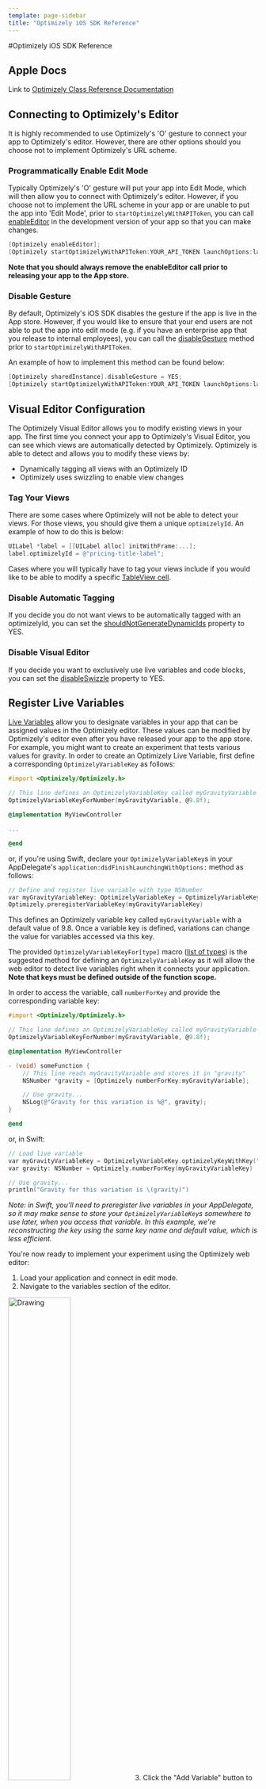 ```yaml
---
template: page-sidebar
title: "Optimizely iOS SDK Reference"
---
```

#Optimizely iOS SDK Reference
## <a name="Key Documentation"></a> Apple Docs
Link to [Optimizely Class Reference Documentation](/ios/help/html/index.html)

## Connecting to Optimizely's Editor

It is highly recommended to use Optimizely's 'O' gesture to connect your app to Optimizely's editor.  However, there are other options should you choose not to implement Optimizely's URL scheme.

### Programmatically Enable Edit Mode

Typically Optimizely's 'O' gesture will put your app into Edit Mode, which will then allow you to connect with Optimizely's editor.  However, if you choose not to implement the URL scheme in your app or are unable to put the app into 'Edit Mode', prior to `startOptimizelyWithAPIToken`, you can call [enableEditor](http://developers.optimizely.com/ios/help/html/Classes/Optimizely.html#//api/name/enableEditor) in the development version of your app so that you can make changes.

```objective-c
[Optimizely enableEditor];
[Optimizely startOptimizelyWithAPIToken:YOUR_API_TOKEN launchOptions:launchOptions];
```

 **Note that you should always remove the enableEditor call prior to releasing your app to the App store.**
 
### Disable Gesture

By default, Optimizely's iOS SDK disables the gesture if the app is live in the App store.  However, if you would like to ensure that your end users are not able to put the app into edit mode (e.g. if you have an enterprise app that you release to internal employees), you can call the [disableGesture](http://developers.optimizely.com/ios/help/html/Classes/Optimizely.html#//api/name/disableGesture) method prior to `startOptimizelyWithAPIToken`.

An example of how to implement this method can be found below:

```objective-c
[Optimizely sharedInstance].disableGesture = YES;
[Optimizely startOptimizelyWithAPIToken:YOUR_API_TOKEN launchOptions:launchOptions];
```

## <a name="tag your views"></a> Visual Editor Configuration

The Optimizely Visual Editor allows you to modify existing views in your app. The first time you connect your app to Optimizely's Visual Editor, you can see which views are automatically detected by Optimizely.  Optimizely is able to detect and allows you to modify these views by:

- Dynamically tagging all views with an Optimizely ID
- Optimizely uses swizzling to enable view changes

### Tag Your Views

There are some cases where Optimizely will not be able to detect your views.  For those views, you should give them a unique `optimizelyId`.  An example of how to do this is below:

```objective-c
UILabel *label = [[UILabel alloc] initWithFrame:...];
label.optimizelyId = @"pricing-title-label";
```

Cases where you will typically have to tag your views include if you would like to be able to modify a specific [TableView cell](#tableview).

### Disable Automatic Tagging

If you decide you do not want views to be automatically tagged with an optimizelyId, you can set the [shouldNotGenerateDynamicIds](http://developers.optimizely.com/ios/help/html/Classes/Optimizely.html#//api/name/shouldNotGenerateDynamicIds) property to YES.

### Disable Visual Editor

If you decide you want to exclusively use live variables and code blocks, you can set the  [disableSwizzle](http://developers.optimizely.com/ios/help/html/Classes/Optimizely.html#//api/name/shouldNotGenerateDynamicIds) property to YES.

## <a name="variables"></a> Register Live Variables

[Live Variables](help/html/Classes/Optimizely.html#task_Live%20Variables) allow you to designate variables in your app that can be assigned values in the Optimizely editor.  These values can be modified by Optimizely's editor even after you have released your app to the app store.  For example, you might want to create an experiment that tests various values for gravity.  In order to create an Optimizely Live Variable, first define a corresponding `OptimizelyVariableKey` as follows:

```objective-c
#import <Optimizely/Optimizely.h>

// This line defines an OptimizelyVariableKey called myGravityVariable with a default value of 9.8
OptimizelyVariableKeyForNumber(myGravityVariable, @9.8f);

@implementation MyViewController

...

@end
```

or, if you're using Swift, declare your `OptimizelyVariableKey`s in your AppDelegate's `application:didFinishLaunchingWithOptions:` method as follows:

```objective-c
// Define and register live variable with type NSNumber
var myGravityVariableKey: OptimizelyVariableKey = OptimizelyVariableKey.optimizelyKeyWithKey("myGravityVariable", defaultNSNumber: 9.8)
Optimizely.preregisterVariableKey(myGravityVariableKey)
```

This defines an Optimizely variable key called `myGravityVariable` with a default value of 9.8.  Once a variable key is defined, variations can change the value for variables accessed via this key.

The provided `OptimizelyVariableKeyFor[type]` macro ([list of types](help/html/Classes/Optimizely.html#task_Live%20Variables)) is the suggested method for defining an `OptimizelyVariableKey` as it will allow the web editor to detect live variables right when it connects your application. **Note that keys must be defined outside of the function scope.**

In order to access the variable, call `numberForKey` and provide the corresponding variable key:

```objective-c
#import <Optimizely/Optimizely.h>

// This line defines an OptimizelyVariableKey called myGravityVariable
OptimizelyVariableKeyForNumber(myGravityVariable, @9.8f);

@implementation MyViewController

- (void) someFunction {
	// This line reads myGravityVariable and stores it in "gravity"
	NSNumber *gravity = [Optimizely numberForKey:myGravityVariable];

	// Use gravity...
	NSLog(@"Gravity for this variation is %@", gravity);
}

@end
```

or, in Swift:

```objective-c
// Load live variable
var myGravityVariableKey = OptimizelyVariableKey.optimizelyKeyWithKey("myGravityVariable", defaultNSNumber: 9.8)
var gravity: NSNumber = Optimizely.numberForKey(myGravityVariableKey)

// Use gravity...
println("Gravity for this variation is \(gravity)")
```

*Note: in Swift, you'll need to preregister live variables in your AppDelegate, so it may make sense to store your `OptimizelyVariableKey`s somewhere to use later, when you access that variable. In this example, we're reconstructing the key using the same key name and default value, which is less efficient.*

You're now ready to implement your experiment using the Optimizely web editor:

1. Load your application and connect in edit mode.
2. Navigate to the variables section of the editor.
<img src="/assets/img/ios/editor-variables-add-button.png" alt="Drawing" style="width: 50%; align:center"/>
3. Click the "Add Variable" button to open a dialog where you can select variables to add to your experiment.
4. Once you have added a variable to the experiment, you can select a value for each variation in the variables section of the editor.
5. While in edit mode, changes to the variable will be applied on subsequent reads, thereby allowing you to quickly test your variable logic.  However, we recommend that you verify your variable tests in [preview mode](https://help.optimizely.com/hc/en-us/articles/202296994#preview) prior to going live with the experiment.

For more details, please see the [Live Variables API Reference](help/html/Classes/Optimizely.html#task_Live%20Variables)

### Register Variable Callback

By default, in Edit Mode, Optimizely's editor will apply variable value changes once the screen the variable is defined on is reloaded.  However, there may be times where you want the changed value of the variable to be reflected in your app without the screen being refreshed while you're making experiment changes.  To do so, you can use the [registerCallbackForVariableWithKey](http://developers.optimizely.com/ios/help/html/Classes/Optimizely.html#//api/name/registerCallbackForVariableWithKey:callback:) method.

An example implementation of this can be found below:

```objective-c
[Optimizely registerCallbackForVariableWithKey:EXAMPLEVARIABLE callback:^(NSString *key, id value){
        NSLog(@"The value of Optimizely's Live Variable: %@ is now %@\n", key, value);
        [self.tableView reloadData];
    }];
```

## <a name="codeblocks"></a> Code Blocks

Code Blocks allow developers to create variations that execute different code paths.  For example, one use case might be to test various checkout flows.   In order to create a Code Block, first define a corresponding `OptimizelyCodeBlocksKey` as follows:

```objective-c
#import <Optimizely/Optimizely.h>

// This line defines an OptimizelyCodeBlocksKey called myCheckoutTest
// Arguments after the first are descriptive names for the blocks
OptimizelyCodeBlocksKeyWithBlockNames(myCheckoutBlocksKey,
                                    @"shortCheckout",
                                    @"longCheckout");

@implementation MyViewController

...

@end
```

or, in Swift:

```swift
var myCheckoutBlocksKey = OptimizelyCodeBlocksKey("myCheckoutBlocksKey", blockNames: ["shortCheckout", "longCheckout"])
Optimizely.preregisterBlockKey(myCheckoutBlocksKey)
```

*Note: again, in Swift you'll need to preregister code blocks in your AppDelegate, so it may make sense to store your `OptimizelyBlockKey`s somewhere so you can access them later if you don't plan to use them in that scope.*

This defines an `OptimizelyCodeBlocksKey` called myCheckoutTest associated with block names "shortCheckout" and "longCheckout." A Code Block can contain up to 4 named blocks.  Once a Code Block key is defined, variations can change the block that is executed for a particular variation.

The provided `OptimizelyCodeBlocksKeyWithBlockNames` macro is the suggested method for defining an OptimizelyCodeBlocksKey as it will allow the web editor to detect Code Blocks right when it connects to your application. Note that keys must be defined outside of the function scope.

Next, implement the Code Block as follows:


```objective-c
#import <Optimizely/Optimizely.h>

// This line defines an OptimizelyCodeBlocksKey called myCheckoutBlocksKey
OptimizelyCodeBlocksKeyWithBlockNames(myCheckoutBlocksKey,
                                    @"shortCheckout",
                                    @"longCheckout");

@implementation MyViewController

- (void) someFunction {

    // This line defines Code Blocks "shortCheckout", "longCheckout", and a
    // default block that is executed in the case that the experiment is
    // not activated.
    [Optimizely codeBlocksWithKey:myCheckoutBlocksKey
                       blockOne:^{
        // This block is executed when myCheckoutTest -> shortCheckout
        [self performSegueWithIdentifier:@"shortCheckoutFlow" sender:self];
    }
                       blockTwo:^{
        // This block is executed when myCheckoutTest -> longCheckout
        [self performSegueWithIdentifier:@"longCheckoutFlow" sender:self];
    }
                   defaultBlock:^{
        // This block is executed by default
        [self performSegueWithIdentifier:@"checkoutFlow" sender:self];
    }];
}

@end
```

or, in Swift:

```swift
Optimizely.codeBlocksWithKey(myCheckoutBlocksKey,
    blockOne: { self.performSegueWithIdentifier("shortCheckoutFlow" sender:self) },
    blockTwo: { self.performSegueWithIdentifier("longCheckoutFlow" sender:self) },
    defaultBlock: { self.performSegueWithIdentifier("checkoutFlow" sender:self) }
)
```

You're now ready to implement your experiment using the Optimizely web editor:

1. Load your application and connect in edit mode.
2. Navigate to the Code Blocks section of the editor.
<img src="/assets/img/ios/editor-codeblocks.png" alt="Drawing" style="width: 100%;"/>
3. The editor will display your Code Blocks.  Use the drop down to select the desired Code Block for this variation.
4. While in edit mode, changes to the active block will be applied on subsequent executions, thereby allowing you to quickly test your Code Block's logic.  However, we recommend that you verify your Code Blocks in [preview mode](https://help.optimizely.com/hc/en-us/articles/202296994#preview) prior to going live with the experiment.

For more details, please see the [Code Blocks API Reference](help/html/Classes/Optimizely.html#//api/name/codeBlocksWithKey:blockOne:defaultBlock:)

### Phased Rollouts

A common use case for code blocks are phased rollouts.  Phased rollouts allow you to release a feature to a subset of users, which will help you mitigate the risk of crashes and help you understand how users will react to your new feature prior to rolling out a new feature to all users.  To learn more about to implement a phased rollout using Optimizely, you can refer to the article in Optiverse [here](https://help.optimizely.com/hc/en-us/articles/206101447-Phased-rollouts-for-your-iOS-or-Android-App).

## <a name="targeting"></a> Custom Targeting

### Universal User ID (Beta) <a name="uuid"></a>

Set a unique (logged-in) identifier to be used by Optimizely for bucketing and tracking. Once set, Optimizely will bucket visitors in all new and future experiments so that visitors will see the same variation across devices (e.g. iPad app to iPhone app). Note that bucketing only happens upon app foregrounding or cold start. We will store this identifier in `NSUserDefaults` and continue to use it until a new one is set.

Optimizely will also track unique visitors in experiment results using this ID; we will count an [anonymous ID](https://developer.apple.com/library/ios/documentation/UIKit/Reference/UIDevice_Class/index.html#//apple_ref/occ/instp/UIDevice/identifierForVendor) and a Universal ID as two distinct visitors, and prefer the Universal ID when counting experiment traffic and goals. *Make sure to target your experiments to "Has Universal User ID" to ensure consistent counting and bucketing across devices.*

```objective-c
[Optimizely sharedInstance].userId = @"userid";
```

*This is a beta feature, and is subject to change.* To learn more, visit our [Help Center](https://help.optimizely.com/hc/en-us/articles/203626830), or consult our [API reference](http://developers.optimizely.com/ios/help/html/Classes/Optimizely.html#//api/name/userId). For support, please visit [Optiverse](http://www.optiverse.com/) or contact your Customer Success Manager.

<div class="lego-attention lego-attention--warning push--bottom">Note: By using this API call, you agree not to pass personally identifiable (PII) information to Optimizely in accordance with our <a href="http://optimizely.com/terms">Terms of Service</a> or your Master Service Agreement. If your login identifier is personally identifiable (such as an email address) you must hash it first before sending to Optimizely.</div>

### Custom Tags <a name="customtags"></a>
Custom Tags allow you to target users based on variables and attributes. You will be able to run your experiment and target visitors based on those custom attributes, effectively **only** bucketing those who meet your targeting conditions.  To be able to use Custom Tags in Optimizely, there are some lines of code that need to be added to your app.

For example, to create the Custom Tag "returning_customer" with a value of "true":

 ```objective-c
[Optimizely setValue:@"true" forCustomTag:@"returning_customer"];
  ```

*`setValue` will only handle NSString objects.*

`setValue:forCustomTag:` should be called prior to `startOptimizely` and any time custom tag values are expected to change.  To do that you can make the `setValue:forCustomTag:` call in the following ways:

- Prior to `startOptimizely` so that Optimizely knows all of the targeting conditions prior to experiment activation
- `setValue:forCustomTag:` can also be called in conjunction with [refreshExperiments](http://developers.optimizely.com/ios/help/html/Classes/Optimizely.html#//api/name/refreshExperiments) while the app is still running.  For more details on how this works, you can refer to the section [below](#experimentreload).

From there, to create an experiment [targeting a Custom Tag](https://help.optimizely.com/hc/en-us/articles/202296994-Get-Started-on-Mobile-Optimization#targeting), open the Optimizely editor, click on "Options," followed by "Targeting" and selecting "Custom Tag" within the Optimizely editor.


### Experiment Reload <a name="experimentreload"></a>

[refreshExperiments](http://developers.optimizely.com/ios/help/html/Classes/Optimizely.html#//api/name/refreshExperiments) should be called any time custom tag values are expected to change.  [refreshExperiments](http://developers.optimizely.com/ios/help/html/Classes/Optimizely.html#//api/name/refreshExperiments) allows Optimizely to take into account a user's newly added or changed custom tag values and rebuckets users based on updated targeting.

For example, here's an use case where the user logs in, the developer sets a logged in custom tag, and then calls [refreshExperiments](http://developers.optimizely.com/ios/help/html/Classes/Optimizely.html#//api/name/refreshExperiments):


```objective-c
- (void)handlerForUserLogin {
      // The user just logged in and we can set a custom tag to track this
      // and then we'll call a refresh
      [Optimizely setValue:@"logged_in" forCustomTag:@"customer_state"];
      [Optimizely refreshExperiments];
}
```
## <a name="goaltracking"></a> Goal Tracking

For additional information about any of the experimental approaches below, see the full [API Documentation](http://developers.optimizely.com/ios/help/html/index.html).

### <a name="revenuegoal"></a> Revenue
The revenue goal allows you to [track revenue](http://developers.optimizely.com/ios/help/html/Classes/Optimizely.html#//api/name/trackRevenue:) in your app. There are two steps to creating a custom goal.

1. Add the tracking code to your app, you can add this tracking call by adding the code below:

      ```objective-c
      [Optimizely trackRevenue:(NSNumber *)];
      ```

      For example, if we wanted a goal for users that completed a purchase, and you could make the tracking call in your purchaseConfirmation method where `price` is the variable that holds the dollar amount that has been spent:

      ```objective-c
      - (void)purchaseConfirmation:(id)sender {
          [Optimizely trackRevenue:price*100];
          //The rest of your handler
      }
      ```

2. To create an experiment that tracks revenue, click Goals -> Saved Goal -> Select "Total Revenue" from the drop-down.

### <a name="trackevent"></a> Track Event
Custom goals allow you to track events other than taps and view changes. There are two steps to creating a custom goal.

1. In order to track this goal, send this same string as a parameter to:

      ```objective-c
      [Optimizely trackEvent:(NSString *)];
      ```

2. To create an experiment that tracks custom goals, open the Optimizely editor, click "Goals," then "New Goal," and select "Custom Goal" from the drop-down. You will be prompted for a string to uniquely identify your custom goal.  You should enter in the same string used in your trackEvent method call in the previous step.

      For example, if we wanted a goal for users deleting a task with a swipe, we might create a custom goal "User Deleted Task" and then call [trackEvent](http://developers.optimizely.com/ios/help/html/Classes/Optimizely.html#//api/name/trackEvent:) with this string in our event handler as follows:

      ```objective-c
      - (void)userDidSwipeTask:(id)sender {
          [Optimizely trackEvent:@"User Deleted Task"];
          //The rest of your handler
      }
      ```
      For more details, you can refer to the following [article](https://help.optimizely.com/hc/en-us/articles/200039925#add) from our Knowledge Base.

## <a name="analytics"></a> Analytics Integrations

Optimizely integrates with popular analytics frameworks to allow you to slice and dice your experiment results. The integration sends information about the experiment and variation a user is bucketed into.  Currently we support the following frameworks in our iOS SDK:

- [Mixpanel](help/html/Classes/Optimizely.html#//api/name/activateMixpanelIntegration)
- [Google Analytics](https://help.optimizely.com/hc/en-us/articles/204628347)

*Note: You must instantiate your analytics SDK in `application:didFinishLaunchingWithOptions:` before calling `startOptimizelyWithAPIToken` and enabling any integrations.*

You can also access experiments and variations that a user has visited directly using the `[Optimizely sharedInstance].visitedExperiments` property and pass that data to internal or other analytics frameworks.  You can pass the values of `[Optimizely sharedInstance].visitedExperiments.experimentName` and `[Optimizely sharedInstance].visitedExperiments.variationName` to your analytics tool.  You can learn more about the [allExperiments](http://developers.optimizely.com/ios/help/html/Classes/Optimizely.html#//api/name/allExperiments) and [visitedExperiments](http://developers.optimizely.com/ios/help/html/Classes/Optimizely.html#//api/name/visitedExperiments) properties via our API reference.

## <a name="networksettings"></a> Network Settings
There are only two instances when the Optimizely iOS SDK uses a network connection: when downloading the config file (which contains all experiment configuration information) and when returning event tracking data.  By default, network calls are automatically made every 2 minutes.  The Optimizely iOS SDK allows you to customize how often these network calls are made by:

1. Customizing the 2 minute interval
2. By turning off automatic sending of events and allowing you to sending events manually.

The first option is to customize the interval for how often you want network calls to be made. To adjust the interval in seconds, you can use the [dispatchInterval](help/html/Classes/Optimizely.html#//api/name/dispatchInterval) method, which should be called prior to `startOptimizely` at the beginning of your `application:didFinishLaunchingWithOptions:` method:

 ```objective-c
    // Configure a network call to be made every minute
    [Optimizely sharedInstance].dispatchInterval = 60;

    [Optimizely startOptimizelyWithAPIToken:YOUR_API_TOKEN launchOptions:launchOptions];
  ```

The second option is to turn off the interval and manually make network calls.  Setting `dispatchInterval` to 0 or a negative value will disable the automatic sending of events. You will need to send events manually using [dispatch](http://developers.optimizely.com/ios/help/html/Classes/Optimizely.html#//api/name/dispatch), which is also when the config file will be downloaded.

To turn off the automatic sending of events, you can set the value of [dispatchInterval](help/html/Classes/Optimizely.html#//api/name/dispatchInterval) to 0 at the beginning of your `application:didFinishLaunchingWithOptions:` method:

 ```objective-c

#ifdef DEBUG
    [Optimizely enableEditor];
#endif

    // Configure a network call to be made every minute
    [Optimizely sharedInstance].dispatchInterval = 0;

    [Optimizely sharedInstance].shouldReloadExperimentsOnForegrounding = YES;
    [Optimizely startOptimizelyWithAPIToken:YOUR_API_TOKEN launchOptions:launchOptions];
  ```

To manually send events, in the appropriate function (e.g. where you make other network calls or after a custom event goal is triggered):

```objective-c
- (void)userDidSwipeTask:(id)sender {
    [Optimizely trackEvent:@"User Deleted Task"];

    // Dispatch events to the network
    [Optimizely dispatch];

    //The rest of your handler
}
```


  
## Optimizely Debug <a name="debug"></a>

For full details on how to use NSNotifications and the Experiment Data Object, you can refer to this [QA article](https://help.optimizely.com/hc/en-us/articles/205156117-QA-Your-Optimizely-iOS-Experiments) in Optiverse.

### Subscribe to NSNotifications <a name="Notifications"></a>
Optimizely provides a couple NSNotificationCenter notifications for developers to observe.  Some use cases for implementing a notification include debugging and a way to interact with your other analytics tools.

`OptimizelyExperimentVisitedNotification` is triggered when an experiment is viewed by the user. The userInfo in the notification will have metadata which includes experiment Id, variation Id, experiment description and variation description for the experiment that was visited..

`OptimizelyGoalTriggeredNotification` is triggered when an Optimizely goal is tracked and a conversion is counted. The user info in the notification will list the experiment IDs for which this was counted as a conversion.

`OptimizelyNewDataFileLoadedNotification` is triggered when an application resumes from foregrouding and a new experiment datafile is applied. This notification only triggers in Normal Mode, and not in Edit Mode.

The following sample shows how to register for a notification:

```objective-c
-(void)registerForOptimizelyNotifications {

    [[NSNotificationCenter defaultCenter] addObserver:self
		selector:@selector(experimentDidGetViewed:)
			name:OptimizelyExperimentVisitedNotification object:nil];

}
```

### Experiment Data Object <a name="experimentdata"></a>
Optimizely's Experiment Object will provide information about what part of the experiment lifecycle a user is part of.  There are two main objects: `allExperiments` and `visitedExperiments`.  `allExperiments` contains all running, paused, and draft experiments in your Optimizely project.  `visitedExperiments` contains all experiments in your Optimizely project that a user has actually visited.

Each experiment is represented as an `OptimizelyExperimentData` object. For more info on the properties contained there, see the class reference for [OptimizelyExperimentData](http://developers.optimizely.com/ios/help/html/Classes/OptimizelyExperimentData.html).

Sample usage of how this data looks is listed below:

 ```objective-c
for (OptimizelyExperimentData *data in [Optimizely sharedInstance].allExperiments) {
// Lists all running, paused, and draft experiments
        NSLog(@"All Experiments: %@, %@, %u, visitedEver: %s, visitedCount: %ld", data.experimentName, data.variationName, data.state, data.visitedEver ? "true" : "false", (unsigned long) data.visitedCount);

}

for (OptimizelyExperimentData *data in [Optimizely sharedInstance].visitedExperiments) {
// Lists all experiments that a user has visited
        NSLog(@"Visited Experiments: %@, %@, %u, visitedEver: %s, visitedCount: %ld", data.experimentName, data.variationName, data.state, data.visitedEver ? "true" : "false", (unsigned long)data.visitedCount);

}
  ```


## <a name="upgrade"></a>Upgrading to a new SDK

To keep up with SDK updates, you can refer to our [change log](https://github.com/optimizely/Optimizely-iOS-SDK/blob/master/CHANGELOG.md).

#### Using CocoaPods
Simply run `pod update`.

#### Manual Installation Upgrade
Repeat steps 1 and 2 [above](#manualinstall). You may need to remove Optimizely.framework from your Frameworks directory before you drag in the new copy.

#### SDK Specific Upgrade Instructions (for upgrading to SDK 0.8)
0. [![SDK Version](http://img.shields.io/cocoapods/v/Optimizely-iOS-SDK.svg?style=flat)](https://github.com/optimizely/Optimizely-iOS-SDK/releases/) For manual upgrades, please follow steps 1 and 2 [above](#manualinstall).

1. Remove the run script build phase (prior to version 0.8).
  Click on your project and for any target that was using Optimizely, select
  the run script build phase for `OptimizelyPrepareNibs.rb` and click the little
  'x' on the right hand side of the build phase.

2. If you haven't already, be sure to implement the [URL scheme](#urlscheme).


## <a name="uninstall"></a>Uninstalling Optimizely
There are two steps to uninstalling Optimizely.

1. **Remove the SDK from your app.**
  If you installed via Cocoapods, simply remove the dependency on Optimizely
  and run `pod install` again. If you installed manually, you need to delete
  Optimizely.framework from your app. Whether or not you actually delete the
  framework or just remove the reference, it wont be compiled into your app any longer.

2. **Remove the run script build phase (prior to version 0.8).**
  Click on your project and for any target that was using Optimizely, select
  the run script build phase for `OptimizelyPrepareNibs.rb` and click the little
  'x' on the right hand side of the build phase.

